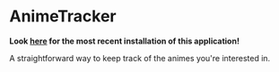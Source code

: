 AnimeTracker
=========

__Look [here](https://github.com/k39chen/Anigiri) for the most recent installation of this application!__

A straightforward way to keep track of the animes you're interested in.

